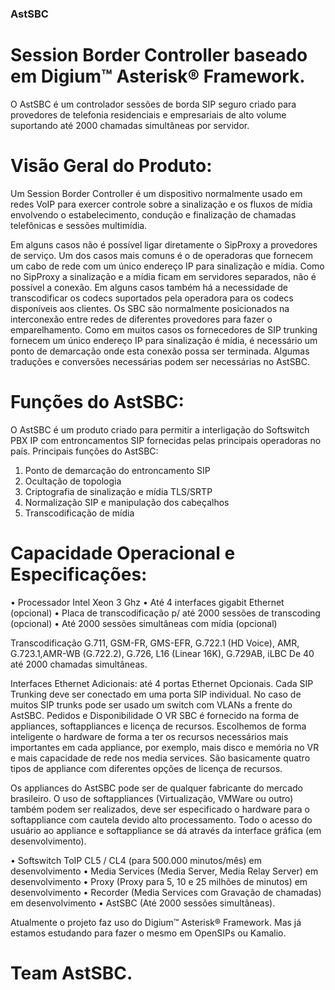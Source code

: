 ### AstSBC

# Session Border Controller baseado em Digium™ Asterisk® Framework.

O AstSBC é um controlador sessões de borda SIP seguro criado para provedores de telefonia residenciais e empresariais de alto volume suportando até 2000 chamadas simultâneas por servidor.

# Visão Geral do Produto:

Um Session Border Controller é um dispositivo normalmente usado em redes VoIP para exercer controle sobre a sinalização e os fluxos de mídia envolvendo o estabelecimento, condução e finalização de chamadas telefônicas e sessões multimídia.

Em alguns casos não é possível ligar diretamente o SipProxy a provedores de serviço. Um dos casos mais comuns é o de operadoras que fornecem um cabo de rede com um único endereço IP para sinalização e mídia. Como no SipProxy a sinalização e a mídia ficam em servidores separados, não é possível a conexão. Em alguns casos também há a necessidade de transcodificar os codecs suportados pela operadora para os codecs disponíveis aos clientes. Os SBC são normalmente posicionados na interconexão entre redes de diferentes provedores para fazer o emparelhamento. Como em muitos casos os fornecedores de SIP trunking fornecem um único endereço IP para sinalização é mídia, é necessário um ponto de demarcação onde esta conexão possa ser terminada. Algumas traduções e conversões necessárias podem ser necessárias no AstSBC.

# Funções do AstSBC:

O AstSBC é um produto criado para permitir a interligação do Softswitch PBX IP com entroncamentos SIP fornecidas pelas principais operadoras no país. Principais funções do AstSBC:
1.	Ponto de demarcação do entroncamento SIP
2.	Ocultação de topologia
3.	Criptografia de sinalização e mídia TLS/SRTP
4.	Normalização SIP e manipulação dos cabeçalhos
5.	Transcodificação de mídia

# Capacidade Operacional e Especificações:
•	Processador Intel Xeon 3 Ghz
•	Até 4 interfaces gigabit Ethernet (opcional)
•	Placa de transcodificação p/ até 2000 sessões de transcoding (opcional)
•	Até 2000 sessões simultâneas com mídia (opcional)

Transcodificação G.711, GSM-FR, GMS-EFR, G.722.1 (HD Voice), AMR, G.723.1,AMR-WB (G.722.2), G.726, L16 (Linear 16K), G.729AB, iLBC	De 40 até 2000 chamadas simultâneas.

Interfaces Ethernet Adicionais: até 4 portas Ethernet Opcionais. Cada SIP Trunking deve ser conectado em uma porta SIP individual. No caso de muitos SIP trunks pode ser usado um switch com VLANs a frente do AstSBC.
Pedidos e Disponibilidade
O VR SBC é fornecido na forma de appliances, softappliances e licença de recursos.  Escolhemos de forma inteligente o hardware de forma a ter os recursos necessários mais importantes em cada appliance, por exemplo, mais disco e memória no VR e mais capacidade de rede nos media services. São basicamente quatro tipos de appliance com diferentes opções de licença de recursos.

Os appliances do AstSBC pode ser de qualquer fabricante do mercado brasileiro. O uso de softappliances (Virtualização, VMWare ou outro) também podem ser realizados, deve ser especificado o hardware para o softappliance com cautela devido alto processamento. Todo o acesso do usuário ao appliance e softappliance se dá através da interface gráfica (em desenvolvimento).

•	Softswitch ToIP CL5 / CL4 (para 500.000 minutos/mês) em desenvolvimento
•	Media Services (Media Server, Media Relay Server) em desenvolvimento
•	Proxy (Proxy para 5, 10 e 25 milhões de minutos) em desenvolvimento
•	Recorder (Media Services com Gravação de chamadas) em desenvolvimento
•	AstSBC (Até 2000 sessões simultâneas).

Atualmente o projeto faz uso do Digium™ Asterisk® Framework. Mas já estamos estudando para fazer o mesmo em OpenSIPs ou Kamalio.

# Team AstSBC.

